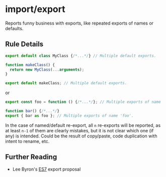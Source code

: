 # import/export

Reports funny business with exports, like repeated exports of names or defaults.

## Rule Details

```js
export default class MyClass {/*...*/} // Multiple default exports.

function makeClass() {
  return new MyClass(...arguments);
}

export default makeClass; // Multiple default exports.
```

or

```js
export const foo = function () {/*...*/}; // Multiple exports of name 'foo'.

function bar() {/*...*/}
export { bar as foo }; // Multiple exports of name 'foo'.
```

In the case of named/default re-export, all `n` re-exports will be reported, as
at least `n-1` of them are clearly mistakes, but it is not clear which one (if
any) is intended. Could be the result of copy/paste, code duplication with
intent to rename, etc.

## Further Reading

- Lee Byron's [ES7] export proposal

[ES7]: https://github.com/leebyron/ecmascript-more-export-from
